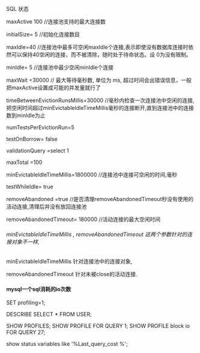 SQL 状态



maxActive   100     //连接池支持的最大连接数

initialSize= 5  //初始化连接数目           

maxIdle=40  //连接池中最多可空闲maxIdle个连接,表示即使没有数据库连接时依然可以保持40空闲的连接，而不被清除，随时处于待命状态。设 0为没有限制。            

minIdle= 5   //连接池中最少空闲minIdle个连接      

maxWait =30000  // 最大等待毫秒数, 单位为 ms, 超过时间会出错误信息，一般把maxActive设置成可能的并发量就行了

timeBetweenEvictionRunsMillis=30000 //毫秒内检查一次连接池中空闲的连接,把空闲时间超过minEvictableIdleTimeMillis毫秒的连接断开,直到连接池中的连接数到minIdle为止 

numTestsPerEvictionRun=5             

testOnBorrow= false         

validationQuery =select 1      

maxTotal =100           

minEvictableIdleTimeMillis=1800000 //连接池中连接可空闲的时间,毫秒

testWhileIdle= true      

removeAbandoned =true //是否清理removeAbandonedTimeout秒没有使用的活动连接,清理后并没有放回连接池  

removeAbandonedTimeout= 180000 //活动连接的最大空闲时间 



###### minEvictableIdleTimeMillis , removeAbandonedTimeout  这两个参数针对的连接对象不一样,

minEvictableIdleTimeMillis  针对连接池中的连接对象,

removeAbandonedTimeout   针对未被close的活动连接. 



#### mysql一个sql消耗的io次数

SET profiling=1;

DESCRIBE SELECT * FROM USER;

SHOW PROFILES;
SHOW PROFILE FOR QUERY 1;
SHOW PROFILE block io FOR QUERY 27;



show status variables like '%Last_query_cost %';